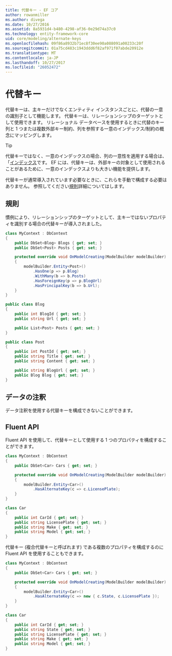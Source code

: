 ```yaml
---
title: 代替キー - EF コア
author: rowanmiller
ms.author: divega
ms.date: 10/27/2016
ms.assetid: 8a5931d4-b480-4298-af36-0e29d74a37c0
ms.technology: entity-framework-core
uid: core/modeling/alternate-keys
ms.openlocfilehash: 09f86a8932b71ec8f30ee90a088091a00233c20f
ms.sourcegitcommit: 01a75cd483c1943ddd6f82af971f07abde20912e
ms.translationtype: MT
ms.contentlocale: ja-JP
ms.lasthandoff: 10/27/2017
ms.locfileid: "26052472"
---
```

# <a name="alternate-keys"></a>代替キー

代替キーは、主キーだけでなくエンティティ インスタンスごとに、代替の一意の識別子として機能します。 代替キーは、リレーションシップのターゲットとして使用できます。 リレーショナル データベースを使用するときに代替のキー列と 1 つまたは複数外部キー制約、列を参照する一意のインデックス/制約の概念にマッピングします。

> [!TIP]  
> 代替キーではなく、一意のインデックスの場合、列の一意性を適用する場合は、「[インデックス](indexes.md)です。 EF には、代替キーは、外部キーの対象として使用されることがあるために、一意のインデックスよりも大きい機能を提供します。

代替キーが通常導入されています必要なときに、これらを手動で構成する必要はありません。 参照してください[規則](#conventions)詳細についてはします。

## <a name="conventions"></a>規則

慣例により、リレーションシップのターゲットとして、主キーではないプロパティを識別する場合の代替キーが導入されました。

<!-- [!code-csharp[Main](samples/core/Modeling/Conventions/Samples/AlternateKey.cs?highlight=12)] -->
``` csharp
class MyContext : DbContext
{
    public DbSet<Blog> Blogs { get; set; }
    public DbSet<Post> Posts { get; set; }

    protected override void OnModelCreating(ModelBuilder modelBuilder)
    {
        modelBuilder.Entity<Post>()
            .HasOne(p => p.Blog)
            .WithMany(b => b.Posts)
            .HasForeignKey(p => p.BlogUrl)
            .HasPrincipalKey(b => b.Url);
    }
}

public class Blog
{
    public int BlogId { get; set; }
    public string Url { get; set; }

    public List<Post> Posts { get; set; }
}

public class Post
{
    public int PostId { get; set; }
    public string Title { get; set; }
    public string Content { get; set; }

    public string BlogUrl { get; set; }
    public Blog Blog { get; set; }
}
```

## <a name="data-annotations"></a>データの注釈

データ注釈を使用する代替キーを構成できないことができます。

## <a name="fluent-api"></a>Fluent API

Fluent API を使用して、代替キーとして使用する 1 つのプロパティを構成することができます。

<!-- [!code-csharp[Main](samples/core/Modeling/FluentAPI/Samples/AlternateKeySingle.cs?highlight=7,8)] -->
``` csharp
class MyContext : DbContext
{
    public DbSet<Car> Cars { get; set; }

    protected override void OnModelCreating(ModelBuilder modelBuilder)
    {
        modelBuilder.Entity<Car>()
            .HasAlternateKey(c => c.LicensePlate);
    }
}

class Car
{
    public int CarId { get; set; }
    public string LicensePlate { get; set; }
    public string Make { get; set; }
    public string Model { get; set; }
}
```

代替キー (複合代替キーと呼ばれます) である複数のプロパティを構成するのに Fluent API を使用することもできます。

<!-- [!code-csharp[Main](samples/core/Modeling/FluentAPI/Samples/AlternateKeyComposite.cs?highlight=7,8)] -->
``` csharp
class MyContext : DbContext
{
    public DbSet<Car> Cars { get; set; }

    protected override void OnModelCreating(ModelBuilder modelBuilder)
    {
        modelBuilder.Entity<Car>()
            .HasAlternateKey(c => new { c.State, c.LicensePlate });
    }
}

class Car
{
    public int CarId { get; set; }
    public string State { get; set; }
    public string LicensePlate { get; set; }
    public string Make { get; set; }
    public string Model { get; set; }
}
```
